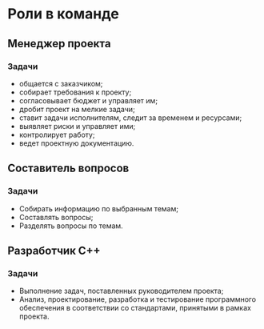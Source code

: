 # Роли в команде

## Менеджер проекта

### Задачи

- общается с заказчиком;
- собирает требования к проекту;
- согласовывает бюджет и управляет им;
- дробит проект на мелкие задачи;
- ставит задачи исполнителям, следит за временем и ресурсами;
- выявляет риски и управляет ими;
- контролирует работу;
- ведет проектную документацию.

## Составитель вопросов

### Задачи

- Собирать информацию по выбранным темам;
- Составлять вопросы;
- Разделять вопросы по темам.

## Разработчик C++

### Задачи

- Выполнение задач, поставленных руководителем проекта;
- Анализ, проектирование, разработка и тестирование программного обеспечения в соответствии со стандартами, принятыми в рамках проекта.
